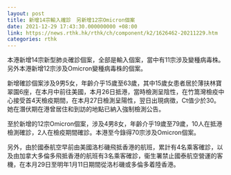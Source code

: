 ```yaml
---
layout: post
title: 新增14宗輸入確診　另新增12宗Omicron個案
date: 2021-12-29 17:43:30.000000000 +08:00
link: https://news.rthk.hk/rthk/ch/component/k2/1626462-20211229.htm
categories: rthk
---
```


本港新增14宗新型肺炎確診個案，全部是輸入個案，當中有11宗涉及變種病毒株。另外本港新增12宗涉及Omicron變種病毒株的個案。

新增確診個案涉及9男5女，年齡介乎15歲至63歲，其中15歲女患者居於薄扶林寶翠園6座，在本月中前往美國，本月26日抵港，當時檢測呈陰性，在竹篙灣檢疫中心接受首4天檢疫期間，在本月27日檢測呈陽性，翌日出現病徵，Ct值少於30。她在潛伏期在港曾居住和到訪的地點已納入強制檢測公告。

至於新增的12宗Omicron個案，涉及4男8女，年齡介乎19歲至79歲，10人在抵港檢測確診，2人在檢疫期間確診。本港至今錄得70宗涉及Omicron個案。

另外，由於國泰航空早前由美國洛杉磯飛抵香港的航班，累計有4名乘客確診，以及由加拿大多倫多飛抵香港的航班有3名乘客確診，衞生署禁止國泰航空營運的客機，在本月29日至明年1月11日期間從洛杉磯或多倫多着陸香港。
